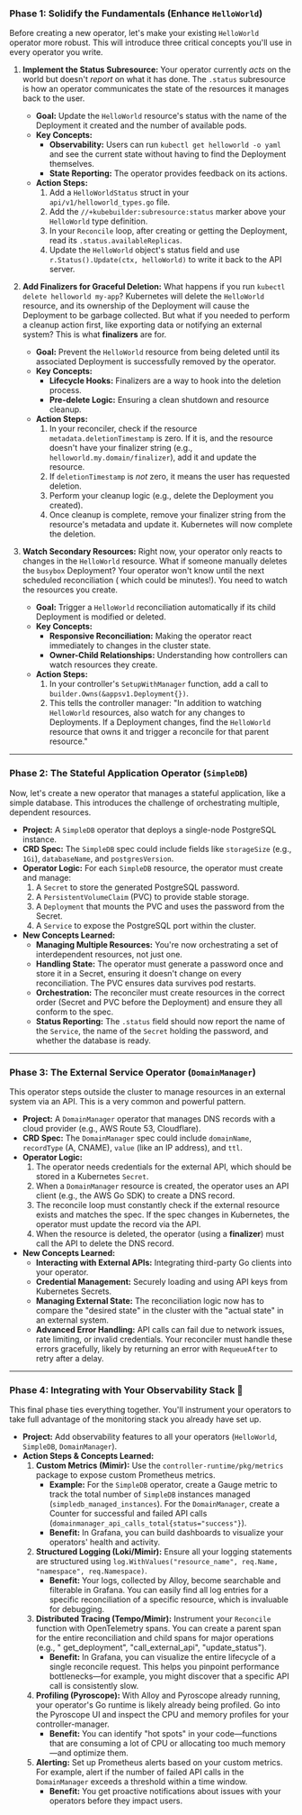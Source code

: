 
### Phase 1: Solidify the Fundamentals (Enhance `HelloWorld`)

Before creating a new operator, let's make your existing `HelloWorld` operator more robust. This will introduce three
critical concepts you'll use in every operator you write.

1. **Implement the Status Subresource:** Your operator currently *acts* on the world but doesn't *report* on what it has
   done. The `.status` subresource is how an operator communicates the state of the resources it manages back to the
   user.
    * **Goal:** Update the `HelloWorld` resource's status with the name of the Deployment it created and the number of
      available pods.
    * **Key Concepts:**
        * **Observability:** Users can run `kubectl get helloworld -o yaml` and see the current state without having to
          find the Deployment themselves.
        * **State Reporting:** The operator provides feedback on its actions.
    * **Action Steps:**
        1. Add a `HelloWorldStatus` struct in your `api/v1/helloworld_types.go` file.
        2. Add the `//+kubebuilder:subresource:status` marker above your `HelloWorld` type definition.
        3. In your `Reconcile` loop, after creating or getting the Deployment, read its `.status.availableReplicas`.
        4. Update the `HelloWorld` object's status field and use `r.Status().Update(ctx, helloWorld)` to write it back
           to the API server.

2. **Add Finalizers for Graceful Deletion:** What happens if you run `kubectl delete helloworld my-app`? Kubernetes will
   delete the `HelloWorld` resource, and its ownership of the Deployment will cause the Deployment to be garbage
   collected. But what if you needed to perform a cleanup action first, like exporting data or notifying an external
   system? This is what **finalizers** are for.
    * **Goal:** Prevent the `HelloWorld` resource from being deleted until its associated Deployment is successfully
      removed by the operator.
    * **Key Concepts:**
        * **Lifecycle Hooks:** Finalizers are a way to hook into the deletion process.
        * **Pre-delete Logic:** Ensuring a clean shutdown and resource cleanup.
    * **Action Steps:**
        1. In your reconciler, check if the resource `metadata.deletionTimestamp` is zero. If it is, and the resource
           doesn't have your finalizer string (e.g., `helloworld.my.domain/finalizer`), add it and update the resource.
        2. If `deletionTimestamp` is *not* zero, it means the user has requested deletion.
        3. Perform your cleanup logic (e.g., delete the Deployment you created).
        4. Once cleanup is complete, remove your finalizer string from the resource's metadata and update it. Kubernetes
           will now complete the deletion.

3. **Watch Secondary Resources:** Right now, your operator only reacts to changes in the `HelloWorld` resource. What if
   someone manually deletes the `busybox` Deployment? Your operator won't know until the next scheduled reconciliation (
   which could be minutes!). You need to watch the resources you create.
    * **Goal:** Trigger a `HelloWorld` reconciliation automatically if its child Deployment is modified or deleted.
    * **Key Concepts:**
        * **Responsive Reconciliation:** Making the operator react immediately to changes in the cluster state.
        * **Owner-Child Relationships:** Understanding how controllers can watch resources they create.
    * **Action Steps:**
        1. In your controller's `SetupWithManager` function, add a call to `builder.Owns(&appsv1.Deployment{})`.
        2. This tells the controller manager: "In addition to watching `HelloWorld` resources, also watch for any
           changes to Deployments. If a Deployment changes, find the `HelloWorld` resource that owns it and trigger a
           reconcile for that parent resource."

***

### Phase 2: The Stateful Application Operator (`SimpleDB`)

Now, let's create a new operator that manages a stateful application, like a simple database. This introduces the
challenge of orchestrating multiple, dependent resources.

* **Project:** A `SimpleDB` operator that deploys a single-node PostgreSQL instance.
* **CRD Spec:** The `SimpleDB` spec could include fields like `storageSize` (e.g., `1Gi`), `databaseName`, and
  `postgresVersion`.
* **Operator Logic:** For each `SimpleDB` resource, the operator must create and manage:
    1. A `Secret` to store the generated PostgreSQL password.
    2. A `PersistentVolumeClaim` (PVC) to provide stable storage.
    3. A `Deployment` that mounts the PVC and uses the password from the Secret.
    4. A `Service` to expose the PostgreSQL port within the cluster.
* **New Concepts Learned:**
    * **Managing Multiple Resources:** You're now orchestrating a set of interdependent resources, not just one.
    * **Handling State:** The operator must generate a password once and store it in a Secret, ensuring it doesn't
      change on every reconciliation. The PVC ensures data survives pod restarts.
    * **Orchestration:** The reconciler must create resources in the correct order (Secret and PVC before the
      Deployment) and ensure they all conform to the spec.
    * **Status Reporting:** The `.status` field should now report the name of the `Service`, the name of the `Secret`
      holding the password, and whether the database is ready.

***

### Phase 3: The External Service Operator (`DomainManager`)

This operator steps outside the cluster to manage resources in an external system via an API. This is a very common and
powerful pattern.

* **Project:** A `DomainManager` operator that manages DNS records with a cloud provider (e.g., AWS Route 53,
  Cloudflare).
* **CRD Spec:** The `DomainManager` spec could include `domainName`, `recordType` (A, CNAME), `value` (like an IP
  address), and `ttl`.
* **Operator Logic:**
    1. The operator needs credentials for the external API, which should be stored in a Kubernetes `Secret`.
    2. When a `DomainManager` resource is created, the operator uses an API client (e.g., the AWS Go SDK) to create a
       DNS record.
    3. The reconcile loop must constantly check if the external resource exists and matches the spec. If the spec
       changes in Kubernetes, the operator must update the record via the API.
    4. When the resource is deleted, the operator (using a **finalizer**) must call the API to delete the DNS record.
* **New Concepts Learned:**
    * **Interacting with External APIs:** Integrating third-party Go clients into your operator.
    * **Credential Management:** Securely loading and using API keys from Kubernetes Secrets.
    * **Managing External State:** The reconciliation logic now has to compare the "desired state" in the cluster with
      the "actual state" in an external system.
    * **Advanced Error Handling:** API calls can fail due to network issues, rate limiting, or invalid credentials. Your
      reconciler must handle these errors gracefully, likely by returning an error with `RequeueAfter` to retry after a
      delay.

***

### Phase 4: Integrating with Your Observability Stack 🚀

This final phase ties everything together. You'll instrument your operators to take full advantage of the monitoring
stack you already have set up.

* **Project:** Add observability features to all your operators (`HelloWorld`, `SimpleDB`, `DomainManager`).
* **Action Steps & Concepts Learned:**
    1. **Custom Metrics (Mimir):** Use the `controller-runtime/pkg/metrics` package to expose custom Prometheus metrics.
        * **Example:** For the `SimpleDB` operator, create a Gauge metric to track the total number of `SimpleDB`
          instances managed (`simpledb_managed_instances`). For the `DomainManager`, create a Counter for successful and
          failed API calls (`domainmanager_api_calls_total{status="success"}`).
        * **Benefit:** In Grafana, you can build dashboards to visualize your operators' health and activity.
    2. **Structured Logging (Loki/Mimir):** Ensure all your logging statements are structured using
       `log.WithValues("resource_name", req.Name, "namespace", req.Namespace)`.
        * **Benefit:** Your logs, collected by Alloy, become searchable and filterable in Grafana. You can easily find
          all log entries for a specific reconciliation of a specific resource, which is invaluable for debugging.
    3. **Distributed Tracing (Tempo/Mimir):** Instrument your `Reconcile` function with OpenTelemetry spans. You can
       create a parent span for the entire reconciliation and child spans for major operations (e.g., "
       get_deployment", "call_external_api", "update_status").
        * **Benefit:** In Grafana, you can visualize the entire lifecycle of a single reconcile request. This helps you
          pinpoint performance bottlenecks—for example, you might discover that a specific API call is consistently
          slow.
    4. **Profiling (Pyroscope):** With Alloy and Pyroscope already running, your operator's Go runtime is likely already
       being profiled. Go into the Pyroscope UI and inspect the CPU and memory profiles for your controller-manager.
        * **Benefit:** You can identify "hot spots" in your code—functions that are consuming a lot of CPU or allocating
          too much memory—and optimize them.
    5. **Alerting:** Set up Prometheus alerts based on your custom metrics. For example, alert if the number of failed
       API calls in the `DomainManager` exceeds a threshold within a time window.
        * **Benefit:** You get proactive notifications about issues with your operators before they impact users.